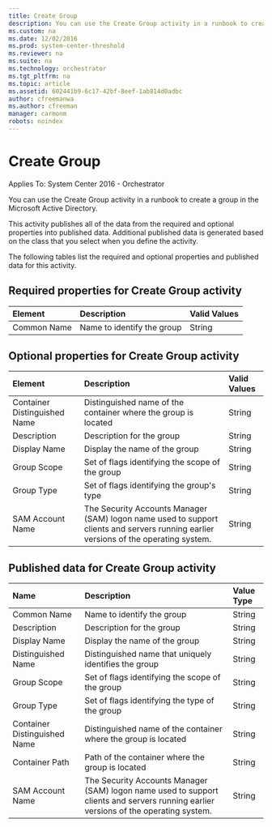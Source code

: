 ```yaml
---
title: Create Group
description: You can use the Create Group activity in a runbook to create a group in the Microsoft Active Directory.
ms.custom: na
ms.date: 12/02/2016
ms.prod: system-center-threshold
ms.reviewer: na
ms.suite: na
ms.technology: orchestrator
ms.tgt_pltfrm: na
ms.topic: article
ms.assetid: 602441b9-6c17-42bf-8eef-1ab814d0adbc
author: cfreemanwa
ms.author: cfreeman
manager: carmonm
robots: noindex
---
```

Create Group
============

Applies To: System Center 2016 - Orchestrator

You can use the Create Group activity in a runbook to create a group in the Microsoft Active Directory.

This activity publishes all of the data from the required and optional properties into published data. Additional published data is generated based on the class that you select when you define the activity.

The following tables list the required and optional properties and published data for this activity.

Required properties for Create Group activity
---------------------------------------------

| Element   | Description   | Valid Values |
|:---|:---|:---|
| Common Name | Name to identify the group | String   |

Optional properties for Create Group activity
---------------------------------------------

| Element   | Description   | Valid Values |
|:---|:---|:---|
| Container Distinguished Name | Distinguished name of the container where the group is located   | String   |
| Description   | Description for the group   | String   |
| Display Name   | Display the name of the group   | String   |
| Group Scope   | Set of flags identifying the scope of the group   | String   |
| Group Type   | Set of flags identifying the group's type   | String   |
| SAM Account Name   | The Security Accounts Manager (SAM) logon name used to support clients and servers running earlier versions of the operating system. | String   |

Published data for Create Group activity
----------------------------------------

| Name   | Description   | Value Type |
|:---|:---|:---|
| Common Name   | Name to identify the group   | String   |
| Description   | Description for the group   | String   |
| Display Name   | Display the name of the group   | String   |
| Distinguished Name   | Distinguished name that uniquely identifies the group   | String   |
| Group Scope   | Set of flags identifying the scope of the group   | String   |
| Group Type   | Set of flags identifying the type of the group   | String   |
| Container Distinguished Name | Distinguished name of the container where the group is located   | String   |
| Container Path   | Path of the container where the group is located   | String   |
| SAM Account Name   | The Security Accounts Manager (SAM) logon name used to support clients and servers running earlier versions of the operating system. | String   |
